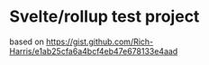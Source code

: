 # Svelte/rollup test project
based on https://gist.github.com/Rich-Harris/e1ab25cfa6a4bcf4eb47e678133e4aad
